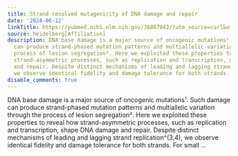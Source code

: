 ```yaml
---
title: Strand-resolved mutagenicity of DNA damage and repair
date: '2024-06-12'
linkTitle: https://pubmed.ncbi.nlm.nih.gov/38867042/?utm_source=curl&utm_medium=rss&utm_campaign=pubmed-2&utm_content=1FakS-2QOkCT8HsMOQP1bCRQ4YzyumYOmxmF0moLsQ3dFB1E9V&fc=20220326224207&ff=20240613182215&v=2.18.0.post9+e462414
source: heidelberg[Affiliation]
description: DNA base damage is a major source of oncogenic mutations¹. Such damage
  can produce strand-phased mutation patterns and multiallelic variation through the
  process of lesion segregation². Here we exploited these properties to reveal how
  strand-asymmetric processes, such as replication and transcription, shape DNA damage
  and repair. Despite distinct mechanisms of leading and lagging strand replication^(3,4),
  we observe identical fidelity and damage tolerance for both strands. For small ...
disable_comments: true
---
```

DNA base damage is a major source of oncogenic mutations¹. Such damage can produce strand-phased mutation patterns and multiallelic variation through the process of lesion segregation². Here we exploited these properties to reveal how strand-asymmetric processes, such as replication and transcription, shape DNA damage and repair. Despite distinct mechanisms of leading and lagging strand replication^(3,4), we observe identical fidelity and damage tolerance for both strands. For small ...